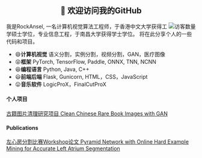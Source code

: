 <h2 align="center">👋 欢迎访问我的GitHub</h2>
<p align="center">
</p>

<img align='right' src="https://profile-counter.glitch.me/rockansel/count.svg" alt="访客数量"/>

我是RockAnsel, 一名计算机视觉算法工程师，于香港中文大学获得工学硕士学位，专业信息工程，于南昌大学获得学士学位。
将在此分享个人的一些代码和项目。


- 😄**计算机视觉** 语义分割，实例分割，视频分割，GAN，医疗图像 
- 😝**框架** PyTorch, TensorFlow, Paddle, ONNX, TNN, NCNN 
- 😆**编程语言** Python, Java, C++
- 😃**前端后端** Flask, Gunicorn, HTML，CSS，JavaScript
- 😛**音乐软件** LogicProX，FinalCutProX  

#### 个人项目
[古籍图片清理研究项目 Clean Chinese Rare Book Images with GAN](https://github.com/RockAnsel/Clean-Chinese-Rare-Book-Images-with-GAN/blob/main/README.md)

#### Publications

[左心房分割比赛Workshop论文 Pyramid Network with Online Hard Example Mining for Accurate Left Atrium Segmentation](https://github.com/RockAnsel/Left_Atrium_Segmentation)


<!--
**RockAnsel/RockAnsel** is a ✨ _special_ ✨ repository because its `README.md` (this file) appears on your GitHub profile.

Here are some ideas to get you started:

- 🔭 I’m currently working on ...
- 🌱 I’m currently learning ...
- 👯 I’m looking to collaborate on ...
- 🤔 I’m looking for help with ...
- 💬 Ask me about ...
- 📫 How to reach me: ...
- 😄 Pronouns: ...
- ⚡ Fun fact: ...
-->
